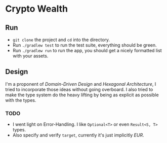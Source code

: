 # Crypto Wealth

## Run

* `git clone` the project and `cd` into the directory.
* Run `./gradlew test` to run the test suite, everything should be green.
* Run `./gradlew run` to run the app, you should get a nicely formatted list with your assets.

## Design

I'm a proponent of _Domain-Driven Design_ and _Hexagonal Architecture_, I tried to incorporate those ideas without going overboard. I also tried to make the type system do the heavy lifting by being as explicit as possible with the types.

### TODO

* I went light on Error-Handling. I like `Optional<T>` or even `Result<S, T>` types.
* Also specify and verify `target`, currently it's just implicitly _EUR_.
